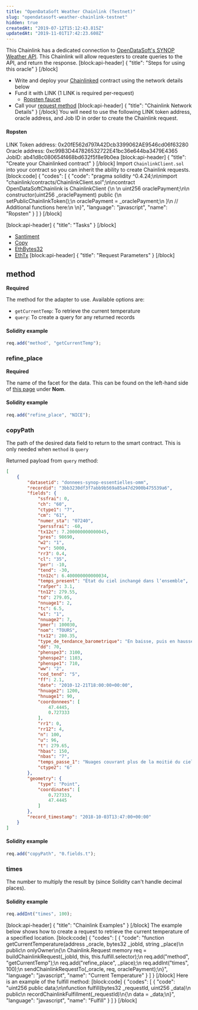 ```yaml
---
title: "OpenDataSoft Weather Chainlink (Testnet)"
slug: "opendatasoft-weather-chainlink-testnet"
hidden: true
createdAt: "2019-07-12T15:12:43.815Z"
updatedAt: "2019-11-01T17:42:23.608Z"
---
```

This Chainlink has a dedicated connection to <a href="https://public.opendatasoft.com/explore/dataset/donnees-synop-essentielles-omm/api/">OpenDataSoft's SYNOP Weather API</a>. This Chainlink will allow requesters to create queries to the API, and return the response.
[block:api-header]
{
  "title": "Steps for using this oracle"
}
[/block]
- Write and deploy your [Chainlinked](doc:create-a-chainlinked-project)  contract using the network details below
- Fund it with LINK (1 LINK is required per-request)
  - <a href="https://ropsten.chain.link/" target="_blank">Ropsten faucet</a>
- Call your [request method](#section-chainlink-examples) 
[block:api-header]
{
  "title": "Chainlink Network Details"
}
[/block]
You will need to use the following LINK token address, oracle address, and Job ID in order to create the Chainlink request.

#### Ropsten
LINK Token address: 0x20fE562d797A42Dcb3399062AE9546cd06f63280
Oracle address: 0xc99B3D447826532722E41bc36e644ba3479E4365
JobID: ab41d8c080654f468bd632f5f8e9b0ea
[block:api-header]
{
  "title": "Create your Chainlinked contract"
}
[/block]
Import `ChainlinkClient.sol` into your contract so you can inherit the ability to create Chainlink requests.
[block:code]
{
  "codes": [
    {
      "code": "pragma solidity ^0.4.24;\n\nimport \"chainlink/contracts/ChainlinkClient.sol\";\n\ncontract OpenDataSoftChainlink is ChainlinkClient {\n  \n  uint256 oraclePayment;\n\n  constructor(uint256 _oraclePayment) public {\n    setPublicChainlinkToken();\n    oraclePayment = _oraclePayment;\n  }\n  // Additional functions here:\n  \n}",
      "language": "javascript",
      "name": "Ropsten"
    }
  ]
}
[/block]

[block:api-header]
{
  "title": "Tasks"
}
[/block]
- <a href="https://docs.chain.link/v1.0/docs/external-adapters" target="_blank">Santiment</a>
- <a href="https://docs.chain.link/v1.0/docs/adapters#section-copy" target="_blank">Copy</a>
- <a href="https://docs.chain.link/v1.0/docs/adapters#section-ethbytes32" target="_blank">EthBytes32</a>
- <a href="https://docs.chain.link/v1.0/docs/adapters#section-ethtx" target="_blank">EthTx</a>
[block:api-header]
{
  "title": "Request Parameters"
}
[/block]
## method

**Required** 

The method for the adapter to use. Available options are:

- `getCurrentTemp`: To retrieve the current temperature
- `query`: To create a query for any returned records

#### Solidity example

```javascript
req.add("method", "getCurrentTemp");
```

### refine_place

**Required**

The name of the facet for the data. This can be found on the left-hand side of <a href="https://public.opendatasoft.com/explore/dataset/donnees-synop-essentielles-omm/api/?sort=date" target="_blank">this page</a> under **Nom**.

#### Solidity example

```javascript
req.add("refine_place", "NICE");
```

### copyPath

The path of the desired data field to return to the smart contract. This is only needed when `method` is `query`

Returned payload from `query` method:

```json
[
	{
		"datasetid": "donnees-synop-essentielles-omm",
		"recordid": "3bb3230df3f7abb9b569a85a47d2900b475539a6",
		"fields": {
			"ssfrai": 0,
			"ch": "60",
			"ctype1": "7",
			"cm": "61",
			"numer_sta": "07240",
			"perssfrai": -60,
			"tx12c": 7.200000000000045,
			"pres": 98690,
			"w2": "1",
			"vv": 5000,
			"rr3": 0.4,
			"cl": "35",
			"per": -10,
			"tend": -30,
			"tn12c": 6.400000000000034,
			"temps_present": "État du ciel inchangé dans l’ensemble",
			"rafper": 3.1,
			"tn12": 279.55,
			"td": 279.05,
			"nnuage1": 2,
			"tc": 6.5,
			"w1": "1",
			"nnuage2": 7,
			"pmer": 100030,
			"nom": "TOURS",
			"tx12": 280.35,
			"type_de_tendance_barometrique": "En baisse, puis en hausse, la pression atmosphérique est la même ou plus basse que trois heures auparavant",
			"dd": 70,
			"phenspe3": 3100,
			"phenspe2": 1103,
			"phenspe1": 710,
			"ww": "2",
			"cod_tend": "5",
			"ff": 2.1,
			"date": "2010-12-21T18:00:00+00:00",
			"hnuage2": 1200,
			"hnuage1": 90,
			"coordonnees": [
				47.4445,
				0.727333
			],
			"rr1": 0,
			"rr12": 4,
			"n": 100,
			"u": 96,
			"t": 279.65,
			"hbas": 150,
			"nbas": "7",
			"temps_passe_1": "Nuages couvrant plus de la moitié du ciel pendant une partie de la période considérée et couvrant la moitié du ciel, ou moins, pendant l’autre partie",
			"ctype2": "6"
		},
		"geometry": {
			"type": "Point",
			"coordinates": [
				0.727333,
				47.4445
			]
		},
		"record_timestamp": "2018-10-03T13:47:00+00:00"
	}
]
```

#### Solidity example

```javascript
req.add("copyPath", "0.fields.t");
```

### times

The number to multiply the result by (since Solidity can't handle decimal places).

#### Solidity example

```javascript
req.addInt("times", 100);
```
[block:api-header]
{
  "title": "Chainlink Examples"
}
[/block]
The example below shows how to create a request to retrieve the current temperature of a specified location.
[block:code]
{
  "codes": [
    {
      "code": "function getCurrentTemperature(address _oracle, bytes32 _jobId, string _place)\n  public\n  onlyOwner\n{\n  Chainlink.Request memory req = buildChainlinkRequest(_jobId, this, this.fulfill.selector);\n  req.add(\"method\", \"getCurrentTemp\");\n  req.add(\"refine_place\", _place);\n  req.addInt(\"times\", 100);\n  sendChainlinkRequestTo(_oracle, req, oraclePayment);\n}",
      "language": "javascript",
      "name": "Current Temperature"
    }
  ]
}
[/block]
Here is an example of the fulfill method:
[block:code]
{
  "codes": [
    {
      "code": "uint256 public data;\n\nfunction fulfill(bytes32 _requestId, uint256 _data)\n  public\n  recordChainlinkFulfillment(_requestId)\n{\n  data = _data;\n}",
      "language": "javascript",
      "name": "Fulfill"
    }
  ]
}
[/block]